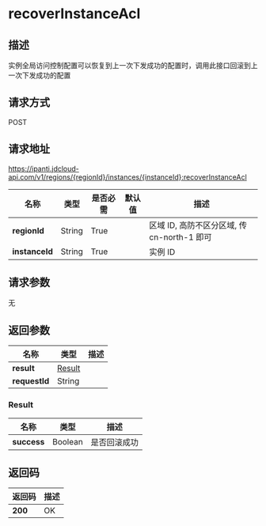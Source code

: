# recoverInstanceAcl


## 描述
实例全局访问控制配置可以恢复到上一次下发成功的配置时，调用此接口回滚到上一次下发成功的配置

## 请求方式
POST

## 请求地址
https://ipanti.jdcloud-api.com/v1/regions/{regionId}/instances/{instanceId}:recoverInstanceAcl

|名称|类型|是否必需|默认值|描述|
|---|---|---|---|---|
|**regionId**|String|True| |区域 ID, 高防不区分区域, 传 cn-north-1 即可|
|**instanceId**|String|True| |实例 ID|

## 请求参数
无


## 返回参数
|名称|类型|描述|
|---|---|---|
|**result**|[Result](recoverinstanceacl#result)| |
|**requestId**|String| |

### <div id="result">Result</div>
|名称|类型|描述|
|---|---|---|
|**success**|Boolean|是否回滚成功|

## 返回码
|返回码|描述|
|---|---|
|**200**|OK|

